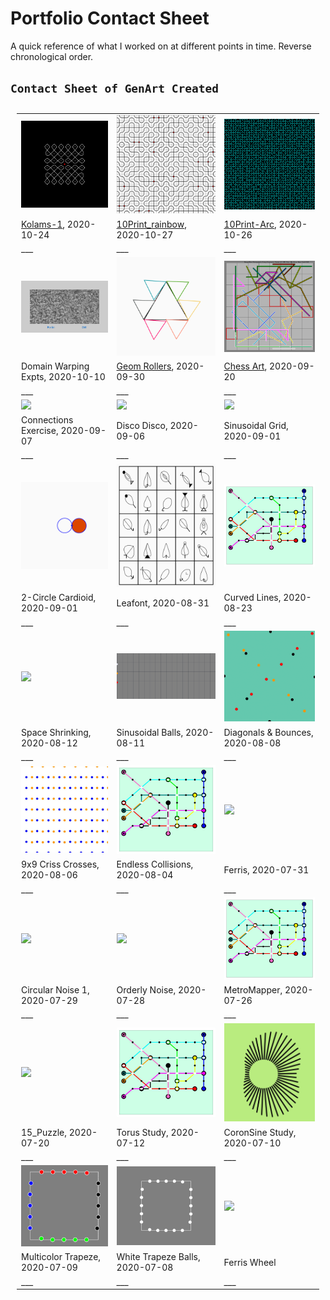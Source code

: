 # Portfolio Contact Sheet
A quick reference of what I worked on at different points in time.
Reverse chronological order.

## `Contact Sheet of GenArt Created`



<table style="padding:10px">

[comment]: # (This a images link row) 
  <tr>
    <td> 
         <img src="kolams/images/k1.png" width="250">
   </td>
    <td>
        <img src = "10_print/images/swirly_rainbow.png" width = '250'>
    </td>
   <td>
        <img src = "10_print/images/arc_print.png" width = '250'>
    </td>    
  </tr>

[comment]: # (This a description Row for the images above) 
  <tr> 
    <td> 
      <a href="10_print">Kolams-1</a>, 2020-10-24
    </td>
    <td> 
      <a href="10_print">10Print_rainbow</a>, 2020-10-27
    </td>
    <td> 
      <a href="10_print">10Print-Arc</a>, 2020-10-26
    </td>
  </tr>

[comment]: # (This a spacer row) 
  <tr> 
    <td> 
           ___
    </td>
    <td> 
           ___
    </td>
    <td> 
           ___
    </td>
  </tr>



[comment]: # (This a images link row) 
  <tr>
    <td> 
         <img src="domain_warping/images/expt2_perlin_v_dw.png" width="250">
   </td>
    <td>
        <img src="geom_rollers/images/colored_triangles.gif" width="250">
    </td>
   <td>
        <img src="chess_art/images/Deep Blue (Computer)_Garry Kasparov_Game_02_IBM Man-Machine, New York USA_.png" width="250">
    </td>    
  </tr>

[comment]: # (This a description Row for the images above) 
  <tr> 
    <td> 
        Domain Warping Expts, 2020-10-10
    </td>
    <td> 
      <a href="geom_rollers">Geom Rollers</a>, 2020-09-30
    </td>
    <td> 
      <a href="chess_art">Chess Art</a>, 2020-09-20
    </td>
  </tr>

[comment]: # (This a spacer row) 
  <tr> 
    <td> 
           ___
    </td>
    <td> 
           ___
    </td>
    <td> 
           ___
    </td>
  </tr>


[comment]: # (This a images link row) 
  <tr>
    <td> 
        <img src="workshop/images/pt_connections.gif" width="250">
    </td>
    <td>
        <img src="ball_animations/images/disco.gif" width="250">
    </td>
   <td>
        <img src="sinusoidal_sketches/images/cardioid_grid.gif" width="250px">
    </td>    
  </tr>

[comment]: # (This a description Row for the images above) 
  <tr> 
    <td> 
        Connections Exercise, 2020-09-07
    </td>
    <td> 
        Disco Disco, 2020-09-06
    </td>
    <td> 
        Sinusoidal Grid, 2020-09-01
    </td>
  </tr>

[comment]: # (This a spacer row) 
  <tr> 
    <td> 
           ___
    </td>
    <td> 
           ___
    </td>
    <td> 
           ___
    </td>
  </tr>

[comment]: # (This a images link row) 
  <tr>
    <td>
        <img src="sinusoidal_sketches/images/2circle_cardioid.gif" width="250px">
    </td>
   <td>
        <img src="generative_fonts/images/leafont1.gif" width="250px">
    </td>    
    <td>
        <img src="metro_maps/images/mm_5.jpg" width="250px">
    </td>
  </tr>

[comment]: # (This a description Row for the images above) 
  <tr> 
    <td> 
        2-Circle Cardioid, 2020-09-01
    </td>
    <td> 
        Leafont, 2020-08-31
    </td>
    <td> 
        Curved Lines, 2020-08-23
    </td>
  </tr>

[comment]: # (This a spacer row) 
  <tr> 
    <td> 
           ___
    </td>
    <td> 
           ___
    </td>
    <td> 
           ___
    </td>
  </tr>

[comment]: # (This a images link row) 
  <tr>
     <td>
       <img src="dots_and_dashes/images/BW_2.gif" width="250px">
    </td>    
   <td>
        <img src="ball_animations/images/frequencies.gif" width="250px">
    </td>    
   <td>
       <img src="ball_animations/ball_crossings/images/pinballs_steady.gif" width="250">
    </td>    
  </tr>

[comment]: # (This a description Row for the images above) 
  <tr> 
      <td> 
        Space Shrinking, 2020-08-12
    </td>
    <td> 
        Sinusoidal Balls, 2020-08-11
    </td>
    <td> 
        Diagonals & Bounces, 2020-08-08
    </td>
  </tr>
  
[comment]: # (This a spacer row) 
  <tr> 
    <td> 
           ___
    </td>
    <td> 
           ___
    </td>
    <td> 
           ___
    </td>
  </tr>

[comment]: # (COPY FROM HERE) 
[comment]: # (This a images link row) 
  <tr>
   <td>
       <img src="ball_animations/ball_crossings/images/balls_blue_orange.gif" width="250">
   </td>    
   <td>
        <img src="metro_maps/images/mm_5.jpg" width="250px">
    </td>
   <td>
       <img src="dots_and_dashes/images/BW_2.gif" width="250px">
    </td>    
  </tr>

[comment]: # (This a description Row for the images above) 
  <tr> 
    <td> 
        9x9 Criss Crosses, 2020-08-06
    </td>
    <td> 
        Endless Collisions, 2020-08-04
    </td>
    <td> 
        Ferris, 2020-07-31
    </td>
  </tr>
  
[comment]: # (This a spacer row) 
  <tr> 
    <td> 
           ___
    </td>
    <td> 
           ___
    </td>
    <td> 
           ___
    </td>
  </tr>

[comment]: # (COPY FROM HERE) 
[comment]: # (This a images link row) 
  <tr>
   <td>
        <img src="sinusoidal_sketches/circular_noise/images/cn_purple.gif" width="250px">
    </td>    
    <td>
        <img src="sinusoidal_sketches/circular_noise/images/cn_red_no_linear_noise.gif" width="250px">
    </td>
    <td>
        <img src="metro_maps/images/mm_5.jpg" width="250px">
    </td>
  </tr>

[comment]: # (This a description Row for the images above) 
  <tr> 
    <td> 
        Circular Noise 1, 2020-07-29
    </td>
    <td> 
        Orderly Noise, 2020-07-28
    </td>
    <td> 
        MetroMapper, 2020-07-26
    </td>
  </tr>
  
[comment]: # (This a spacer row) 
  <tr> 
    <td> 
           ___
    </td>
    <td> 
           ___
    </td>
    <td> 
           ___
    </td>
  </tr>


[comment]: # (COPY FROM HERE) 
[comment]: # (This a images link row) 
  <tr>
   <td>
        <img src="ball_animations/images/sinusoidal_balls.gif" width="250px">
    </td>    
    <td>
        <img src="metro_maps/images/mm_5.jpg" width="250px">
    </td>
   <td>
        <img src="sinusoidal_sketches/funkyvector_corona-sine_study/images/corona_study.png" width="250px">
   </td>    
  </tr>

[comment]: # (This a description Row for the images above) 
  <tr> 
    <td> 
        15_Puzzle, 2020-07-20
    </td>
    <td> 
        Torus Study, 2020-07-12
    </td>
    <td> 
        CoronSine Study, 2020-07-10
    </td>
  </tr>
  
[comment]: # (This a spacer row) 
  <tr> 
    <td> 
           ___
    </td>
    <td> 
           ___
    </td>
    <td> 
           ___
    </td>
  </tr>

[comment]: # (ROW SET ENDS Here) 


[comment]: # (COPY FROM HERE) 
[comment]: # (This a images link row) 
  <tr>
   <td>
        <img src="ball_animations/trapeze_balls/images/trapeze_loop.gif" width="250">
    </td>
    <td>
        <img src="ball_animations/trapeze_balls/images/white_trapeze.gif" width="250">
    </td>
   <td>
        <img src="ball_animations/images/ferris.gif" width="250px">
   </td>    
  </tr>

[comment]: # (This a description Row for the images above) 
  <tr> 
    <td> 
        Multicolor Trapeze, 2020-07-09
    </td>
    <td> 
        White Trapeze Balls, 2020-07-08
    </td>
    <td> 
        Ferris Wheel
    </td>

  </tr>
  
[comment]: # (This a spacer row) 
  <tr> 
    <td> 
           ___
    </td>
    <td> 
           ___
    </td>
    <td> 
           ___
    </td>
  </tr>

[comment]: # (ROW SET ENDS Here) 


</table>

